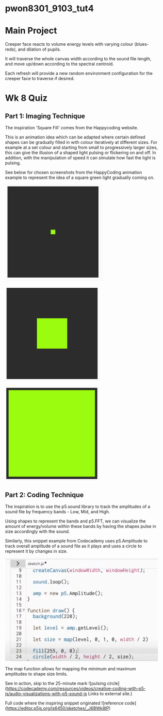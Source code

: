 # pwon8301_9103_tut4
# Main Project 
Creeper face reacts to volume energy levels with varying colour (blues-reds), and dilation of pupils. 

It will traverse the whole canvas width according to the sound file length, and move up/down according to the spectral centroid. 

Each refresh will provide a new random environment configuration for the creeper face to traverse if desired.  

# Wk 8 Quiz
## Part 1: Imaging Technique

The inspiration 'Square Fill' comes from the Happycoding website. 

This is an animation idea which can be adapted where certain defined shapes can be gradually filled in with colour iteratively at different sizes. For example at a set colour and starting from small to progressively larger sizes, this can give the illusion of a shaped light pulsing or flickering on and off. In addition, with the manipulation of speed it can simulate how fast the light is pulsing.   

See below for chosen screenshots from the HappyCoding animation example to represent the idea of a square green light gradually coming on. 

![greenlight small](assets/greenlight_small.png)

![greenlight medium](assets/greenlight_medium.png)

![greenlight large](assets/greenlight_large.png)



## Part 2: Coding Technique

The inspiration is to use the p5.sound library to track the amplitudes of a sound file by frequency bands - Low, Mid, and High. 

Using shapes to represent the bands and p5.FFT, we can visualize the amount of energy/volume within these bands by having the shapes pulse in size accordingly with the sound.  

Similarly, this snippet example from Codecademy uses p5.Amplitude to track overall amplitude of a sound file as it plays and uses a circle to represent it by changes in size. 

![Codeacademy code snippet](assets/Codecademy_Level_via_circle.png)

The map function allows for mapping the minimum and maximum amplitudes to shape size limits. 

See in action, skip to the 25-minute mark ![pulsing circle](https://codecademy.com/resources/videos/creative-coding-with-p5-js/audio-visualizations-with-p5-sound-js Links to external site.)

Full code where the inspiring snippet originated ![reference code] (https://editor.p5js.org/js6450/sketches/_J6BWk8lP)  



